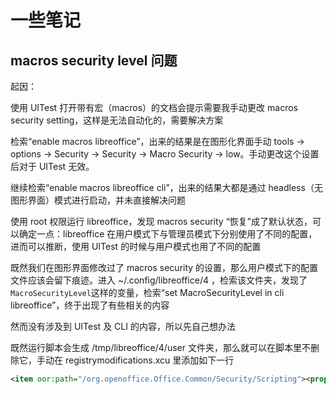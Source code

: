 
# 一些笔记

## macros security level 问题

起因：

使用 UITest 打开带有宏（macros）的文档会提示需要我手动更改 macros security setting，这样是无法自动化的，需要解决方案

检索“enable macros libreoffice”，出来的结果是在图形化界面手动 tools -> options -> Security -> Security -> Macro Security -> low。手动更改这个设置后对于 UITest 无效。

继续检索“enable macros libreoffice cli”，出来的结果大都是通过 headless（无图形界面）模式进行启动，并未直接解决问题

使用 root 权限运行 libreoffice，发现 macros security “恢复”成了默认状态，可以确定一点：libreoffice 在用户模式下与管理员模式下分别使用了不同的配置，进而可以推断，使用 UITest 的时候与用户模式也用了不同的配置

既然我们在图形界面修改过了 macros security 的设置，那么用户模式下的配置文件应该会留下痕迹。进入 ~/.config/libreoffice/4 ，检索该文件夹，发现了`MacroSecurityLevel`这样的变量，检索“set MacroSecurityLevel in cli libreoffice”，终于出现了有些相关的内容

然而没有涉及到 UITest 及 CLI 的内容，所以先自己想办法

既然运行脚本会生成 /tmp/libreoffice/4/user 文件夹，那么就可以在脚本里不删除它，手动在 registrymodifications.xcu 里添加如下一行

```xml
<item oor:path="/org.openoffice.Office.Common/Security/Scripting"><prop oor:name="MacroSecurityLevel" oor:op="fuse"><value>0</value></prop></item>
```
